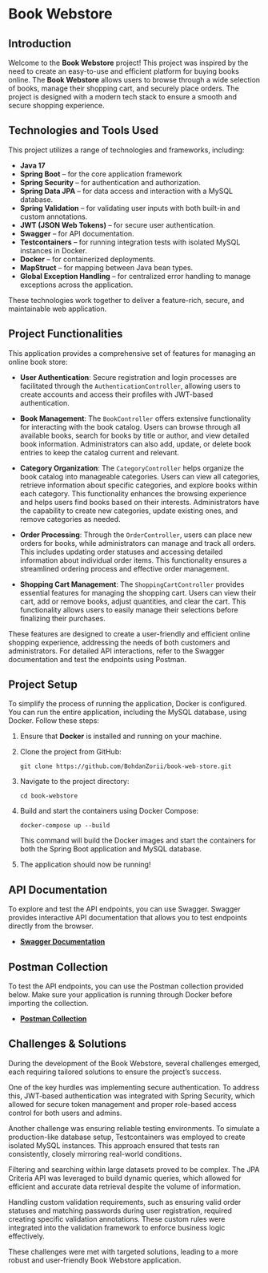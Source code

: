 # Book Webstore

## Introduction

Welcome to the **Book Webstore** project! This project was inspired by the need to create an easy-to-use and efficient platform for buying books online. The **Book Webstore** allows users to browse through a wide selection of books, manage their shopping cart, and securely place orders. The project is designed with a modern tech stack to ensure a smooth and secure shopping experience.

## Technologies and Tools Used

This project utilizes a range of technologies and frameworks, including:

- **Java 17** 
- **Spring Boot** – for the core application framework
- **Spring Security** – for authentication and authorization.
- **Spring Data JPA** – for data access and interaction with a MySQL database.
- **Spring Validation** – for validating user inputs with both built-in and custom annotations.
- **JWT (JSON Web Tokens)** – for secure user authentication.
- **Swagger** – for API documentation.
- **Testcontainers** – for running integration tests with isolated MySQL instances in Docker.
- **Docker** – for containerized deployments.
- **MapStruct** – for mapping between Java bean types.
- **Global Exception Handling** – for centralized error handling to manage exceptions across the application.

These technologies work together to deliver a feature-rich, secure, and maintainable web application.

## Project Functionalities

This application provides a comprehensive set of features for managing an online book store:

- **User Authentication**: Secure registration and login processes are facilitated through the `AuthenticationController`, allowing users to create accounts and access their profiles with JWT-based authentication.

- **Book Management**: The `BookController` offers extensive functionality for interacting with the book catalog. Users can browse through all available books, search for books by title or author, and view detailed book information. Administrators can also add, update, or delete book entries to keep the catalog current and relevant.

- **Category Organization**: The `CategoryController` helps organize the book catalog into manageable categories. Users can view all categories, retrieve information about specific categories, and explore books within each category. This functionality enhances the browsing experience and helps users find books based on their interests. Administrators have the capability to create new categories, update existing ones, and remove categories as needed.

- **Order Processing**: Through the `OrderController`, users can place new orders for books, while administrators can manage and track all orders. This includes updating order statuses and accessing detailed information about individual order items. This functionality ensures a streamlined ordering process and effective order management.

- **Shopping Cart Management**: The `ShoppingCartController` provides essential features for managing the shopping cart. Users can view their cart, add or remove books, adjust quantities, and clear the cart. This functionality allows users to easily manage their selections before finalizing their purchases.

These features are designed to create a user-friendly and efficient online shopping experience, addressing the needs of both customers and administrators. For detailed API interactions, refer to the Swagger documentation and test the endpoints using Postman.


## Project Setup

To simplify the process of running the application, Docker is configured. You can run the entire application, including the MySQL database, using Docker. Follow these steps:

1. Ensure that **Docker** is installed and running on your machine.
2. Clone the project from GitHub:
   ```
   git clone https://github.com/BohdanZorii/book-web-store.git
   ```
3. Navigate to the project directory:
   ```
   cd book-webstore
   ```
4. Build and start the containers using Docker Compose:
   ```
   docker-compose up --build
   ```
   This command will build the Docker images and start the containers for both the Spring Boot application and MySQL database.


5. The application should now be running!

## API Documentation
To explore and test the API endpoints, you can use Swagger. Swagger provides interactive API documentation that allows you to test endpoints directly from the browser.

- **[Swagger Documentation](http://localhost:8080/api/swagger-ui/index.html)**

## Postman Collection

To test the API endpoints, you can use the Postman collection provided below. Make sure your application is running through Docker before importing the collection.

- **[Postman Collection](https://www.postman.com/science-technologist-21014905/bohdan-zorii/collection/5nvux3s/book-webstore?action=share&creator=28808144)**

## Challenges & Solutions

During the development of the Book Webstore, several challenges emerged, each requiring tailored solutions to ensure the project’s success.

One of the key hurdles was implementing secure authentication. To address this, JWT-based authentication was integrated with Spring Security, which allowed for secure token management and proper role-based access control for both users and admins.

Another challenge was ensuring reliable testing environments. To simulate a production-like database setup, Testcontainers was employed to create isolated MySQL instances. This approach ensured that tests ran consistently, closely mirroring real-world conditions.

Filtering and searching within large datasets proved to be complex. The JPA Criteria API was leveraged to build dynamic queries, which allowed for efficient and accurate data retrieval despite the volume of information.

Handling custom validation requirements, such as ensuring valid order statuses and matching passwords during user registration, required creating specific validation annotations. These custom rules were integrated into the validation framework to enforce business logic effectively.

These challenges were met with targeted solutions, leading to a more robust and user-friendly Book Webstore application.


